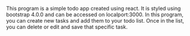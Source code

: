 This program is a simple todo app created using react.  It is styled using bootstrap 4.0.0 and can be accessed on localport:3000. In this program, you can create new tasks and add them to your todo list.  Once in the list, you can delete or edit and save that specific task.